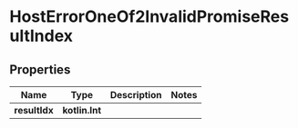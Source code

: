 
# HostErrorOneOf2InvalidPromiseResultIndex

## Properties
| Name | Type | Description | Notes |
| ------------ | ------------- | ------------- | ------------- |
| **resultIdx** | **kotlin.Int** |  |  |



